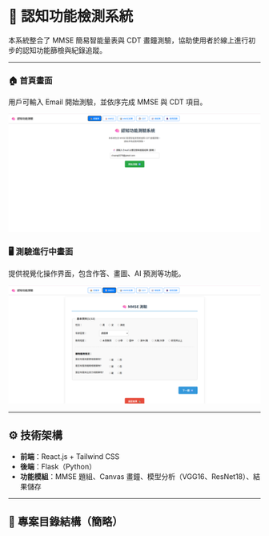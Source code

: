 # 🧠 認知功能檢測系統

本系統整合了 MMSE 簡易智能量表與 CDT 畫鐘測驗，協助使用者於線上進行初步的認知功能篩檢與紀錄追蹤。

---

### 🏠 首頁畫面
用戶可輸入 Email 開始測驗，並依序完成 MMSE 與 CDT 項目。

![首頁畫面](https://raw.githubusercontent.com/chuang022/system/main/docs/system_home.png)


### 🖥️ 測驗進行中畫面
提供視覺化操作界面，包含作答、畫圖、AI 預測等功能。

![系統畫面](docs/system_ui.png)

---

## ⚙️ 技術架構
- **前端**：React.js + Tailwind CSS
- **後端**：Flask（Python）
- **功能模組**：MMSE 題組、Canvas 畫鐘、模型分析（VGG16、ResNet18）、結果儲存

---

## 📁 專案目錄結構（簡略）

